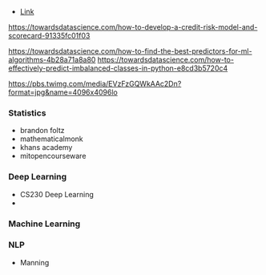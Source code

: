* [Link](https://rstudio-pubs-static.s3.amazonaws.com/172473_91262a8a4188445a8b5e81d5d31c7731.html)

https://towardsdatascience.com/how-to-develop-a-credit-risk-model-and-scorecard-91335fc01f03

https://towardsdatascience.com/how-to-find-the-best-predictors-for-ml-algorithms-4b28a71a8a80
https://towardsdatascience.com/how-to-effectively-predict-imbalanced-classes-in-python-e8cd3b5720c4

https://pbs.twimg.com/media/EVzFzGQWkAAc2Dn?format=jpg&name=4096x4096lo


### Statistics
* brandon foltz
* mathematicalmonk
* khans academy
* mitopencourseware

### Deep Learning
* CS230 Deep Learning
* 

### Machine Learning


### NLP
* Manning

